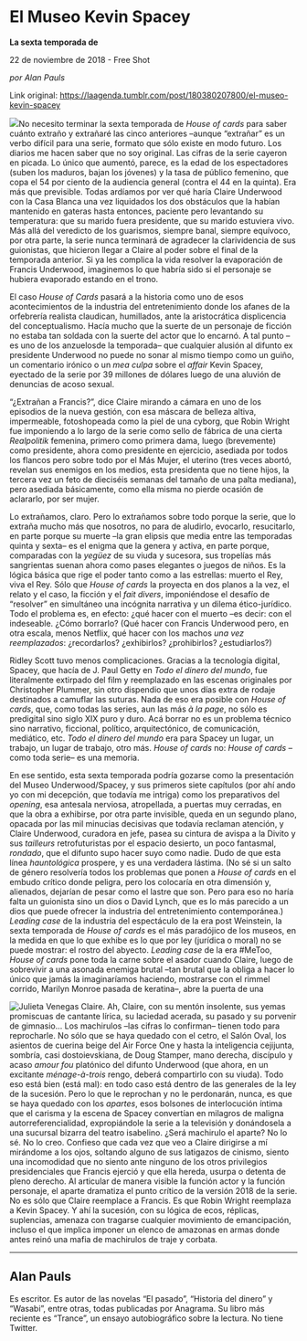 # El Museo Kevin Spacey

**La sexta temporada de**

22 de noviembre de 2018 - Free Shot

_por Alan Pauls_

Link original: https://laagenda.tumblr.com/post/180380207800/el-museo-kevin-spacey

![](https://64.media.tumblr.com/605d4eb5d03b03cb1dc0eaabee2cfecd/tumblr_inline_pimaks0GbO1t6q87u_500.jpg)No
necesito terminar la sexta temporada de *House
of cards*
para saber cuánto extraño y extrañaré las cinco anteriores
–aunque “extrañar” es un verbo difícil para una serie,
formato que sólo existe en modo futuro. Los diarios me hacen saber
que no soy original. Las cifras de la serie cayeron en picada. Lo
único que aumentó, parece, es la edad de los espectadores (suben
los maduros, bajan los jóvenes) y la tasa de público femenino, que
copa el 54 por ciento de la audiencia general (contra el 44 en la
quinta). Era más que previsible. Todas ardíamos por ver qué haría
Claire Underwood con la Casa Blanca una vez liquidados los dos
obstáculos que la habían mantenido en gateras hasta entonces,
paciente pero levantando su temperatura: que su marido fuera
presidente, que su marido estuviera vivo. Más allá del veredicto de
los guarismos, siempre banal, siempre equívoco, por otra parte, la
serie nunca terminará de agradecer la clarividencia de sus
guionistas, que hicieron llegar a Claire al poder sobre el final de
la temporada anterior. Si ya les complica la vida resolver la
evaporación de Francis Underwood, imaginemos lo que habría sido si
el personaje se hubiera evaporado estando en el trono. 


 El
caso *House
of Cards*
pasará a la historia como uno de esos acontecimientos de la
industria del entretenimiento donde los afanes de la orfebrería
realista claudican, humillados, ante la aristocrática displicencia
del conceptualismo. Hacía mucho que la suerte de un personaje de
ficción no estaba tan soldada con la suerte del actor que lo
encarnó. A tal punto –es uno de los anzuelosde
la temporada– que cualquier alusión al difunto ex presidente
Underwood no puede no sonar al mismo tiempo como un guiño, un
comentario irónico o un *mea
culpa*
sobre el *affair*
Kevin Spacey, eyectado de la serie por 39 millones de dólares luego
de una aluvión de denuncias de acoso sexual. 


 “¿Extrañan
a Francis?”, dice Claire mirando a cámara en uno de los episodios
de la nueva gestión, con esa máscara de belleza altiva,
impermeable, fotoshopeada como la piel de una cyborg, que Robin
Wright fue imponiendo a lo largo de la serie como sello de fábrica
de una cierta *Realpolitik*
femenina, primero como primera dama, luego (brevemente) como
presidente, ahora como presidente en ejercicio, asediada por todos
los flancos pero sobre todo por el Más Mujer, el uterino (tres veces
abortó, revelan sus enemigos en los medios, esta presidenta que no
tiene hijos, la tercera vez un feto de dieciséis semanas del tamaño
de una palta mediana), pero asediada básicamente, como ella misma no
pierde ocasión de aclararlo, por ser mujer.

 Lo
extrañamos, claro. Pero lo extrañamos sobre todo porque la serie,
que lo extraña mucho más que nosotros, no para de aludirlo,
evocarlo, resucitarlo, en parte porque su muerte –la gran elipsis
que media entre las temporadas quinta y sexta– es el enigma que la
genera y activa, en parte porque, comparadas con la *yegüez*
de su viuda y sucesora, sus tropelías más sangrientas suenan ahora
como pases elegantes o juegos de niños. Es la lógica básica que
rige el poder tanto como a las estrellas: muerto el Rey, viva el Rey.
Sólo que *House
of cards*
la proyecta en dos planos a la vez, el relato y el caso, la ficción
y el *fait
divers*,
imponiéndose el desafío de “resolver” en simultáneo una
incógnita narrativa y un dilema ético-jurídico. Todo el problema
es, en efecto: ¿qué hacer con el muerto –es decir: con el
indeseable. ¿Cómo borrarlo? (Qué hacer con Francis Underwood pero,
en otra escala, menos Netflix, qué hacer con los machos *una
vez reemplazados*:
¿recordarlos? ¿exhibirlos? ¿prohibirlos? ¿estudiarlos?)

 Ridley
Scott tuvo menos complicaciones. Gracias a la tecnología digital,
Spacey, que hacía de J. Paul Getty en *Todo
el dinero del mundo*,
fue literalmente extirpado del film y reemplazado en las escenas
originales por Christopher Plummer, sin otro dispendio que unos días
extra de rodaje destinados a camuflar las suturas. Nada de eso era
posible con *House
of cards*,
que, como todas las series, aun las más *à
la page*,
no sólo es predigital sino siglo XIX puro y duro. Acá borrar no es
un problema técnico sino narrativo, ficcional, político,
arquitectónico, de comunicación, mediático, etc. *Todo
el dinero del mundo*
era para Spacey un lugar, un trabajo, un lugar de trabajo, otro más.
*House
of cards*
no: *House
of cards* –como toda serie– es una memoria.

 En
ese sentido, esta sexta temporada podría gozarse como la
presentación del Museo Underwood/Spacey, y sus primeros siete
capítulos (por ahí ando yo con mi decepción, que todavía me
intriga) como los preparativos del *opening*,
esa antesala nerviosa, atropellada, a puertas muy cerradas, en que la
obra a exhibirse, por otra parte invisible, queda en un segundo
plano, opacada por las mil minucias decisivas que todavía reclaman
atención, y Claire Underwood, curadora en jefe, pasea su cintura de
avispa a la Divito y sus *tailleurs*
retrofuturistas por el espacio desierto, un poco fantasmal, *rondado*,
que el difunto supo hacer suyo como nadie. Dudo de que esta línea
*hauntológica*
prospere, y es una verdadera lástima. (No sé si un salto de género
resolvería todos los problemas que ponen a *House
of cards*
en el embudo crítico donde peligra, pero los colocaría en otra
dimensión y, alienados, dejarían de pesar como el lastre que son.
Pero para eso no haría falta un guionista sino un dios o David
Lynch, que es lo más parecido a un dios que puede ofrecer la
industria del entretenimiento contemporánea.) *Leading
case*
de la industria del espectáculo de la era post Weinstein, la sexta
temporada de *House
of cards*
es el más paradójico de los museos, en la medida en que lo que
exhibe es lo que por ley (jurídica o moral) no se puede mostrar: el
rostro del abyecto. *Leading
case*
de la era #MeToo, *House
of cards* pone
toda la carne sobre el asador cuando Claire, luego de sobrevivir a
una asonada enemiga brutal –tan brutal que la obliga a hacer lo
único que jamás la imaginaríamos haciendo, mostrarse con el rimmel
corrido, Marilyn Monroe pasada de keratina–, abre la puerta de una

![Julieta Venegas](https://64.media.tumblr.com/b7ebc69c4f4e29d1c013ef67314715d5/tumblr_inline_pilsbki9Qh1t6q87u_250.jpg) Claire.
Ah, Claire, con su mentón insolente, sus yemas promiscuas de
cantante lírica, su laciedad acerada, su pasado y su porvenir de
gimnasio… Los machirulos –las cifras lo confirman– tienen todo
para reprocharle. No sólo que se haya quedado con el cetro, el Salón
Oval, los asientos de cuerina beige del Air Force One y hasta la
inteligencia cejijunta, sombría, casi dostoievskiana, de Doug
Stamper, mano derecha, discípulo y acaso *amour
fou*
platónico del difunto Underwood (que ahora, en un excitante
*ménage-à-trois*
rengo, deberá compartirlo con su viuda). Todo eso está bien (está
mal): en todo caso está dentro de las generales de la ley de la
sucesión. Pero lo que le reprochan y no le perdonarán, nunca, es
que se haya quedado con los *apartes*,
esos bolsones de interlocución íntima que el carisma y la escena de
Spacey convertían en milagros de maligna autorreferencialidad,
expropiándole la serie a la televisión y donándosela a una
sucursal bizarra del teatro isabelino. ¿Será machirulo el aparte?
No lo sé. No lo creo. Confieso que cada vez que veo a Claire
dirigirse a mí mirándome a los ojos, soltando alguno de sus
latigazos de cinismo, siento una incomodidad que no siento ante
ninguno de los otros privilegios presidenciales que Francis ejerció
y que ella hereda, usurpa o detenta de pleno derecho. Al articular de
manera visible la función actor y la función personaje, el aparte
dramatiza el punto crítico de la versión 2018 de la serie. No es
sólo que Claire reemplace a Francis. Es que Robin Wright reemplaza a
Kevin Spacey. Y ahí la sucesión, con su lógica de ecos, réplicas,
suplencias, amenaza con tragarse cualquier movimiento de
emancipación, incluso el que implica imponer un elenco de amazonas
en armas donde antes reinó una mafia de machirulos de traje y
corbata. 




---

 Alan Pauls
-----------

 Es escritor. Es autor de las novelas “El pasado”, “Historia del dinero” y “Wasabi”, entre otras, todas publicadas por Anagrama. Su libro más reciente es “Trance”, un ensayo autobiográfico sobre la lectura. No tiene Twitter.




